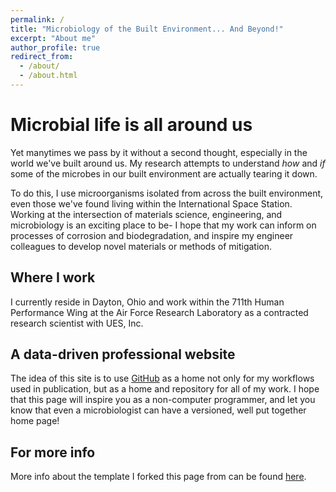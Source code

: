 ```yaml
---
permalink: /
title: "Microbiology of the Built Environment... And Beyond!"
excerpt: "About me"
author_profile: true
redirect_from: 
  - /about/
  - /about.html
---
```


Microbial life is all around us
======
Yet manytimes we pass by it without a second thought, especially in the world we've built around us. My research attempts to understand _how_ and _if_ some of the microbes in our built environment are actually tearing it down. 

To do this, I use microorganisms isolated from across the built environment, even those we've found living within the International Space Station. Working at the intersection of materials science, engineering, and microbiology is an exciting place to be- I hope that my work can inform on processes of corrosion and biodegradation, and inspire my engineer colleagues to develop novel materials or methods of mitigation. 

Where I work
------
I currently reside in Dayton, Ohio and work within the 711th Human Performance Wing at the Air Force Research Laboratory as a contracted research scientist with UES, Inc. 



A data-driven professional website
------
The idea of this site is to use [GitHub](https://github.com/) as a home not only for my workflows used in publication, but as a home and repository for all of my work. I hope that this page will inspire you as a non-computer programmer, and let you know that even a microbiologist can have a versioned, well put together home page!

For more info
------
More info about the template I forked this page from can be found [here](https://academicpages.github.io/). 
